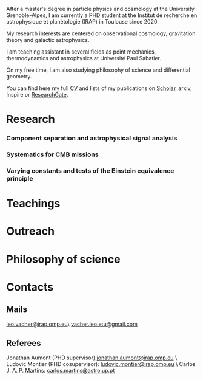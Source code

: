 After a master's degree in particle physics and cosmology at the University Grenoble-Alpes, I am currently a PHD student at the Institut de recherche en astrophysique et planétologie (IRAP) in Toulouse since 2020. 

My research interests are centered on observational cosmology, gravitation theory and galactic astrophysics.

I am teaching assistant in several fields as point mechanics, thermodynamics and astrophysics at Université Paul Sabatier.

On my free time, I am also studying philosophy of science and differential geometry.

You can find here my full [CV](CV/CV_PHD.pdf) and lists of my publications on [Scholar](https://scholar.google.com/citations?user=uLb6OyYAAAAJ&hl=fr&authuser=1), arxiv, Inspire or [ResearchGate](https://www.researchgate.net/profile/Leo-Vacher).

# Research

### Component separation and astrophysical signal analysis

### Systematics for CMB missions 
### Varying constants and tests of the Einstein equivalence principle


# Teachings

# Outreach 

# Philosophy of science

# Contacts

## Mails

leo.vacher@irap.omp.eu\\
vacher.leo.etu@gmail.com

## Referees

Jonathan Aumont (PHD supervisor):jonathan.aumont@irap.omp.eu \\
Ludovic Montier (PHD cosupervisor): ludovic.montier@irap.omp.eu \\
Carlos J. A. P. Martins: 
carlos.martins@astro.up.pt
